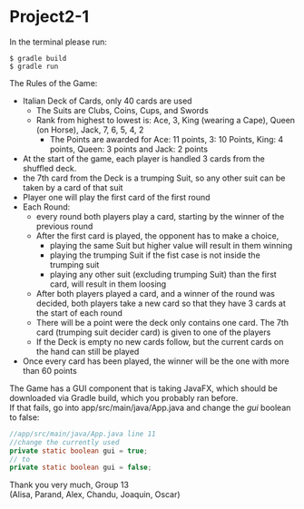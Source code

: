 # Project2-1

In the terminal please run:
```
$ gradle build
$ gradle run
```
The Rules of the Game:
- Italian Deck of Cards, only 40 cards are used
  - The Suits are Clubs, Coins, Cups, and Swords
  - Rank from highest to lowest is: Ace, 3, King (wearing a Cape), Queen (on Horse), Jack, 7, 6, 5, 4, 2 
    - The Points are awarded for Ace: 11 points, 3: 10 Points, King: 4 points, Queen: 3 points and Jack: 2 points
- At the start of the game, each player is handled 3 cards from the shuffled deck.
- the 7th card from the Deck is a trumping Suit, so any other suit can be taken by a card of that suit
- Player one will play the first card of the first round
- Each Round:
  - every round both players play a card, starting by the winner of the previous round
  - After the first card is played, the opponent has to make a choice,
    - playing the same Suit but higher value will result in them winning 
    - playing the trumping Suit if the fist case is not inside the trumping suit
    - playing any other suit (excluding trumping Suit) than the first card, will result in them loosing
  - After both players played a card, and a winner of the round was decided, both players take a new card so that they
have 3 cards at the start of each round
  - There will be a point were the deck only contains one card. The 7th card (trumping suit decider card) is given to 
one of the players
  - If the Deck is empty no new cards follow, but the current cards on the hand can still be played
- Once every card has been played, the winner will be the one with more than 60 points


The Game has a GUI component that is taking JavaFX, which should be downloaded via Gradle build, which you probably ran before.
<br>
If that fails, go into app/src/main/java/App.java and change the _gui_ boolean to false:
```java
//app/src/main/java/App.java line 11
//change the currently used
private static boolean gui = true;
// to 
private static boolean gui = false;
```

Thank you very much, 
Group 13
<br>
(Alisa, Parand, Alex, Chandu, Joaquin, Oscar)